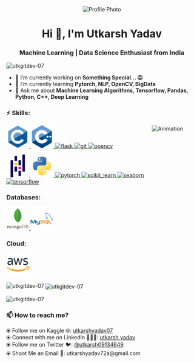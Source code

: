 <p align="center">
  <img src="https://camo.githubusercontent.com/a95e58465f9d800f7c1c4bd3527703cee06618990aafd510af95e23cce579f96/68747470733a2f2f7777772e7561742e6564752f6d656469612f646174612d736369656e63652d62616e6e65722e706e67" alt="Profile Photo" height="200" width="200"/>
</p>

<h1 align="center">Hi 👋, I'm Utkarsh Yadav</h1>
<h3 align="center">Machine Learning | Data Science Enthusiast from India</h3>

<p align="left"> <img src="https://komarev.com/ghpvc/?username=utkgitdev-07&label=Profile%20views&color=0e75b6&style=flat" alt="utkgitdev-07" /> </p>

- 🔭 I’m currently working on **Something Special... 😉**
- 🌱 I’m currently learning **Pytorch, NLP, OpenCV, BigData**
- 💬 Ask me about **Machine Learning Algorithms, Tensorflow, Pandas, Python, C++, Deep Learning**

<h3 align="left">⚡ Skills:</h3>
<p align="left">
  
  <!-- Add the GIF before this line -->
</p>

<p align="left">
  <!-- Enlarge the GIF here -->
  <img src="https://user-images.githubusercontent.com/74038190/212750147-854a394f-fee9-4080-9770-78a4b7ece53f.gif" alt="Animation" height="120" width="120" align="right">

 <a href="https://www.cprogramming.com/" target="_blank" rel="noreferrer">
    <img src="https://raw.githubusercontent.com/devicons/devicon/master/icons/c/c-original.svg" alt="c" width="60" height="60"/>
  </a>
  
  <a href="https://www.w3schools.com/cpp/" target="_blank" rel="noreferrer">
    <img src="https://raw.githubusercontent.com/devicons/devicon/master/icons/cplusplus/cplusplus-original.svg" alt="cplusplus" width="60" height="60"/>
  </a>
  <a href="https://flask.palletsprojects.com/" target="_blank" rel="noreferrer">
    <img src="https://www.vectorlogo.zone/logos/pocoo_flask/pocoo_flask-icon.svg" alt="flask" width="60" height="60"/>
  </a>
  <a href="https://git-scm.com/" target="_blank" rel="noreferrer">
    <img src="https://www.vectorlogo.zone/logos/git-scm/git-scm-icon.svg" alt="git" width="60" height="60"/>
  </a>
  <a href="https://opencv.org/" target="_blank" rel="noreferrer">
    <img src="https://www.vectorlogo.zone/logos/opencv/opencv-icon.svg" alt="opencv" width="60" height="60"/>
  </a>
</p>

<p align="left">
  <a href="https://pandas.pydata.org/" target="_blank" rel="noreferrer">
    <img src="https://raw.githubusercontent.com/devicons/devicon/2ae2a900d2f041da66e950e4d48052658d850630/icons/pandas/pandas-original.svg" alt="pandas" width="60" height="60"/>
  </a>
  <a href="https://www.python.org" target="_blank" rel="noreferrer">
    <img src="https://raw.githubusercontent.com/devicons/devicon/master/icons/python/python-original.svg" alt="python" width="60" height="60"/>
  </a>
  <a href="https://pytorch.org/" target="_blank" rel="noreferrer">
    <img src="https://www.vectorlogo.zone/logos/pytorch/pytorch-icon.svg" alt="pytorch" width="60" height="60"/>
  </a>
  <a href="https://scikit-learn.org/" target="_blank" rel="noreferrer">
    <img src="https://upload.wikimedia.org/wikipedia/commons/0/05/Scikit_learn_logo_small.svg" alt="scikit_learn" width="60" height="60"/>
  </a>
  <a href="https://seaborn.pydata.org/" target="_blank" rel="noreferrer">
    <img src="https://seaborn.pydata.org/_images/logo-mark-lightbg.svg" alt="seaborn" width="60" height="60"/>
  </a>
  <a href="https://www.tensorflow.org" target="_blank" rel="noreferrer">
    <img src="https://www.vectorlogo.zone/logos/tensorflow/tensorflow-icon.svg" alt="tensorflow" width="60" height="60"/>
  </a>
</p>




<h3 align="left">Databases:</h3>
<p align="left">
  <a href="https://www.mongodb.com/" target="_blank" rel="noreferrer"> <img src="https://raw.githubusercontent.com/devicons/devicon/master/icons/mongodb/mongodb-original-wordmark.svg" alt="mongodb" width="60" height="60"/> </a>
  <a href="https://www.mysql.com/" target="_blank" rel="noreferrer"> <img src="https://raw.githubusercontent.com/devicons/devicon/master/icons/mysql/mysql-original-wordmark.svg" alt="mysql" width="60" height="60"/> </a>
</p>

<h3 align="left">Cloud:</h3>
<p align="left">
  <a href="https://aws.amazon.com" target="_blank" rel="noreferrer"> <img src="https://raw.githubusercontent.com/devicons/devicon/master/icons/amazonwebservices/amazonwebservices-original-wordmark.svg" alt="aws" width="60" height="60"/> </a>
</p>

<p><img align="left" src="https://github-readme-stats.vercel.app/api/top-langs?username=utkgitdev-07&show_icons=true&locale=en&layout=compact" alt="utkgitdev-07" /></p>

<p>&nbsp;<img align="center" src="https://github-readme-stats.vercel.app/api?username=utkgitdev-07&show_icons=true&locale=en" alt="utkgitdev-07" /></p>

<p><img align="center" src="https://github-readme-streak-stats.herokuapp.com/?user=utkgitdev-07&" alt="utkgitdev-07" /></p>

<h3 align="left">📫 How to reach me?</h3>
<p align="left">
⦿ Follow me on Kaggle 🌐: <a href="https://www.kaggle.com/utkarshyadav07">utkarshyadav07</a><br>
⦿ Connect with me on LinkedIn 👨🏻‍💻: <a href="https://www.linkedin.com/in/utkarsh-yadav-9b3089252/">utkarsh yadav</a><br>
⦿ Follow me on Twitter 🐦: <a href="https://twitter.com/Utkarsh09134649">@utkarsh09134649</a><br>
⦿ Shoot Me an Email 💌: utkarshyadav72a@gmail.com
</p>
